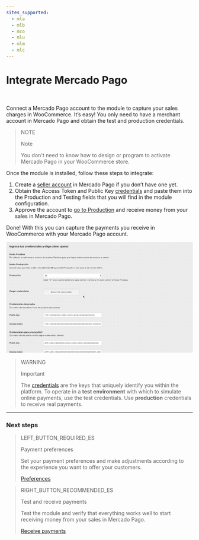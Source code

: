 ```yaml
---
sites_supported:
  - mla
  - mlb
  - mco
  - mlu
  - mlm
  - mlc
---
```


# Integrate Mercado Pago
<br/>

Connect a Mercado Pago account to the module to capture your sales charges in WooCommerce. It’s easy! You only need to have a merchant account in Mercado Pago and obtain the test and production credentials.

> NOTE
>
> Note
>
> You don't need to know how to design or program to activate Mercado Pago in your WooCommerce store.

Once the module is installed, follow these steps to integrate:

1. Create a [seller account](https://www.mercadopago.com.ar/registration-company?confirmation_url=https%3A%2F%2Fwww.mercadopago.com.ar%2Fcomo-cobrar)  in Mercado Pago if you don’t have one yet.
2. Obtain the Access Token and Public Key [credentials](https://www.mercadopago.com.ar/developers/en/guides/localization/credentials) and paste them into the Production and Testing fields that you will find in the module configuration.
3. Approve the account to [go to Production](https://www.mercadopago.com.ar/developers/en/guides/payments/api/goto-production/) and receive money from your sales in Mercado Pago.

Done! With this you can capture the payments you receive in WooCommerce with your Mercado Pago account.

![Credentials flow](/images/woocomerce/es_woo_credenciales.gif)

> WARNING
>
> Important
>
> The [credentials](https://www.mercadopago.com.ar/developers/en/guides/localization/credentials) are the keys that uniquely identify you within the platform. To operate in a **test environment** with which to simulate online payments, use the test credentials. Use **production** credentials to receive real payments.


---

### Next steps

> LEFT_BUTTON_REQUIRED_ES
>
> Payment preferences
>
> Set your payment preferences and make adjustments according to the experience you want to offer your customers.
>
>
> [Preferences](https://www.mercadopago.com.ar/developers/en/plugins_sdks/plugins/woocommerce/preferences/)

> RIGHT_BUTTON_RECOMMENDED_ES
>
> Test and receive payments
>
> Test the module and verify that everything works well to start receiving money from your sales in Mercado Pago.
>
> [Receive payments](https://www.mercadopago.com.ar/developers/en/plugins_sdks/plugins/woocommerce/receive-payments/)
